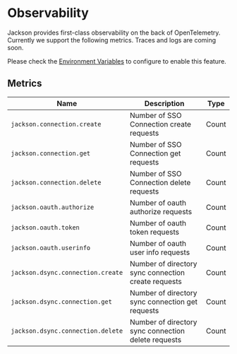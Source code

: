 # Observability

Jackson provides first-class observability on the back of OpenTelemetry. Currently we support the following metrics. Traces and logs are coming soon.

Please check the [Environment Variables](./deploy/env-variables.md#opentelemetry-configuration) to configure to enable this feature.

## Metrics

| Name                              | Description                                         | Type  |
| --------------------------------- | --------------------------------------------------- | ----- |
| `jackson.connection.create`       | Number of SSO Connection create requests            | Count |
| `jackson.connection.get`          | Number of SSO Connection get requests               | Count |
| `jackson.connection.delete`       | Number of SSO Connection delete requests            | Count |
| `jackson.oauth.authorize`         | Number of oauth authorize requests                  | Count |
| `jackson.oauth.token`             | Number of oauth token requests                      | Count |
| `jackson.oauth.userinfo`          | Number of oauth user info requests                  | Count |
| `jackson.dsync.connection.create` | Number of directory sync connection create requests | Count |
| `jackson.dsync.connection.get`    | Number of directory sync connection get requests    | Count |
| `jackson.dsync.connection.delete` | Number of directory sync connection delete requests | Count |
